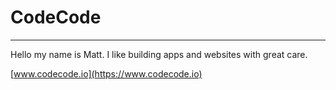 # CodeCode

---

Hello my name is Matt. I like building apps and websites with great care.

[www.codecode.io](https://www.codecode.io)